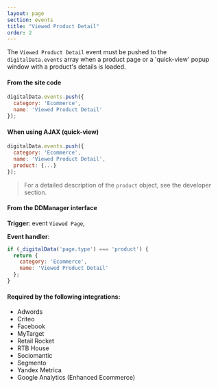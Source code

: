 ```yaml
---
layout: page
section: events
title: "Viewed Product Detail"
order: 2
---
```

The `Viewed Product Detail` event must be pushed to the `digitalData.events` array when a product page or a 'quick-view' popup window with a product's details is loaded.

#### From the site code
```javascript
digitalData.events.push({
  category: 'Ecommerce',
  name: 'Viewed Product Detail'
});
```

#### When using AJAX (quick-view)
```javascript
digitalData.events.push({
  category: 'Ecommerce',
  name: 'Viewed Product Detail',
  product: {...}
});
```
> For a detailed description of the `product` object, see the developer section.

#### From the DDManager interface
**Trigger**: event `Viewed Page`,

**Event handler**:

```javascript
if (_digitalData('page.type') === 'product') {
  return {
    category: 'Ecommerce',
    name: 'Viewed Product Detail'
  };
}
```

#### Required by the following integrations:
* Adwords
* Criteo
* Facebook
* MyTarget
* Retail Rocket
* RTB House
* Sociomantic
* Segmento
* Yandex Metrica
* Google Analytics (Enhanced Ecommerce)
